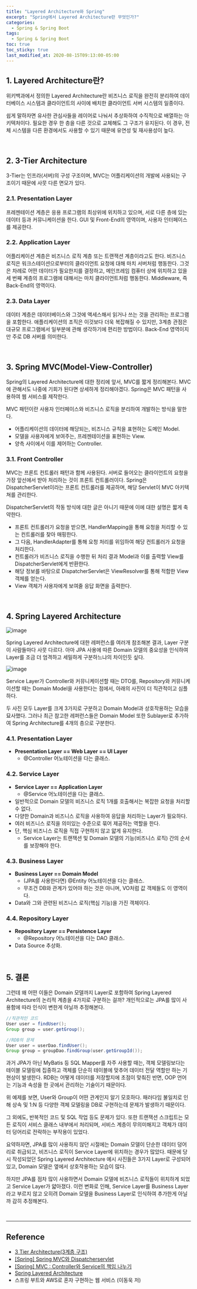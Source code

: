 ```yaml
---
title: "Layered Architecture와 Spring"
excerpt: "Spring에서 Layered Architecture란 무엇인가?"
categories:
  - Spring & Spring Boot
tags:
  - Spring & Spring Boot
toc: true
toc_sticky: true
last_modified_at: 2020-08-15T09:13:00-05:00
---
```


## 1. Layered Architecture란?

위키백과에서 정의한 Layered Architecture란 비즈니스 로직을 완전히 분리하여 데이터베이스 시스템과 클라이언트의 사이에 배치한 클라이언트 서버 시스템의 일종이다.

쉽게 말하자면 유사한 관심사들을 레이어로 나눠서 추상화하여 수직적으로 배열하는 아키텍처이다.  필요한 경우 한 층을 다른 것으로 교체해도 그 구조가 유지된다. 이 경우, 전체 시스템을 다른 환경에서도 사용할 수 있기 때문에 유연성 및 재사용성이 높다.

<br>

## 2. 3-Tier Architecture

3-Tier는 인프라(서버)의 구성 구조이며, MVC는 어플리케이션의 개발에 사용되는 구조이기 때문에 사뭇 다른 면모가 있다.

### 2.1. Presentation Layer

프레젠테이션 계층은 응용 프로그램의 최상위에 위치하고 있으며, 서로 다른 층에 있는 데이터 등과 커뮤니케이션을 한다. GUI 및 Front-End의 영역이며, 사용자 인터페이스를 제공한다.

### 2.2. Application Layer

어플리케이션 계층은 비즈니스 로직 계층 또는 트랜잭션 계층이라고도 한다. 비즈니스 로직은 워크스테이션으로부터의 클라이언트 요청에 대해 마치 서버처럼 행동한다. 그것은 차례로 어떤 데이터가 필요한지를 결정하고, 메인프레임 컴퓨터 상에 위치하고 있을 세 번째 계층의 프로그램에 대해서는 마치 클라이언트처럼 행동한다. Middleware, 즉 Back-End의 영역이다.

### 2.3. Data Layer

데이터 계층은 데이터베이스와 그것에 액세스해서 읽거나 쓰는 것을 관리하는 프로그램을 포함한다. 애플리케이션의 조직은 이것보다 더욱 복잡해질 수 있지만, 3계층 관점은 대규모 프로그램에서 일부분에 관해 생각하기에 편리한 방법이다. Back-End 영역이지만 주로 DB 서버를 의미한다.

<br>

## 3. Spring MVC(Model-View-Controller)

Spring의 Layered Architecture에 대한 정리에 앞서, MVC를 짧게 정리해본다. MVC에 관해서도 나중에 기회가 된다면 상세하게 정리해야겠다. Spring은 MVC 패턴을 사용하여 웹 서비스를 제작한다.

MVC 패턴이란 사용자 인터페이스와 비즈니스 로직을 분리하여 개발하는 방식을 말한다.
* 어플리케이션의 데이터에 해당되는, 비즈니스 규칙을 표현하는 도메인 Model.
* 모델을 사용자에게 보여주는, 프레젠테이션을 표현하는 View.
* 양측 사이에서 이를 제어하는 Controller.

### 3.1. Front Controller

MVC는 프론트 컨트롤러 패턴과 함께 사용된다. 서버로 들어오는 클라이언트의 요청을 가장 앞선에서 받아 처리하는 것이 프론트 컨트롤러이다. Spring은 DispatcherServlet이라는 프론트 컨트롤러를 제공하며, 해당 Servlet이 MVC 아키텍쳐를 관리한다.

DispatcherServlet의 작동 방식에 대한 글은 아니기 때문에 이에 대한 설명은 짧게 축약한다.
* 프론트 컨트롤러가 요청을 받으면, HandlerMapping을 통해 요청을 처리할 수 있는 컨트롤러를 찾아 매핑한다.
* 그 다음, HandlerAdapter를 통해 요청 처리를 위임하여 해당 컨트롤러가 요청을 처리한다.
* 컨트롤러가 비즈니스 로직을 수행한 뒤 처리 결과 Model과 이를 출력할 View를 DispatcherServlet에게 반환한다.
* 해당 정보를 바탕으로 DispatcherServlet은 ViewResolver를 통해 적합한 View 객체를 얻는다.
* View 객체가 사용자에게 보여줄 응답 화면을 출력한다.

<br>

## 4. Spring Layered Architecture

![image](https://user-images.githubusercontent.com/56240505/95432828-1fe26680-098a-11eb-8a90-00f4d3342fc0.png)

Spring Layered Architecture에 대한 레퍼런스를 여러개 참조해본 결과, Layer 구분이 사람들마다 사뭇 다르다. 아마 JPA 사용에 따른 Domain 모델의 중요성을 인식하여 Layer를 조금 더 엄격하고 세밀하게 구분하느냐의 차이인듯 싶다.

![image](https://user-images.githubusercontent.com/56240505/95434101-d4c95300-098b-11eb-9d03-e6d3a586ebaa.png)

Service Layer가 Controller와 커뮤니케이션할 때는 DTO를, Repository와 커뮤니케이션할 때는 Domain Model을 사용한다는 점에서, 아래의 사진이 더 직관적이고 심플하다.

두 사진 모두 Layer를 크게 3가지로 구분하고 Domain Model과 상호작용하는 모습을 묘사했다. 그러나 최근 참고한 레퍼런스들은 Domain Model 또한 Sublayer로 추가하여 Spring Architecture를 4개의 층으로 구분한다.

### 4.1. Presentation Layer

* **Presentation Layer == Web Layer == UI Layer**
  * @Controller 어노테이션을 다는 클래스.

### 4.2. Service Layer

* **Service Layer == Application Layer**
  * @Service 어노테이션을 다는 클래스.
* 일반적으로 Domain 모델의 비즈니스 로직 1개를 호출해서는 복잡한 요청을 처리할 수 없다.
* 다양한 Domain과 비즈니스 로직을 사용하여 응답을 처리하는 Layer가 필요하다.
* 여러 비즈니스 로직을 의미있는 수준으로 묶어 제공하는 역할을 한다.
* 단, 핵심 비즈니스 로직을 직접 구현하지 않고 얇게 유지한다.
  * Service Layer는 트랜잭션 및 Domain 모델의 기능(비즈니스 로직) 간의 순서를 보장해야 한다.

### 4.3. Business Layer

* **Business Layer == Domain Model**
  * (JPA를 사용한다면) @Entity 어노테이션을 다는 클래스.
  * 무조건 DB와 관계가 있어야 하는 것은 아니며, VO처럼 값 객체들도 이 영역이다.
* Data와 그와 관련된 비즈니스 로직(핵심 기능)을 가진 객체이다.

### 4.4. Repository Layer

* **Repository Layer == Persistence Layer**
  * @Repository 어노테이션을 다는 DAO 클래스.
* Data Source 추상화.

<br>

## 5. 결론

그런데 왜 어떤 이들은 Domain 모델까지 Layer로 포함하여 Spring Layered Architecture의 논리적 계층을 4가지로 구분하는 걸까? 개인적으로는 JPA를 많이 사용함에 따라 인식이 변한게 아닐까 추정해본다.

```java
//직관적인 코드
User user = findUser();
Group group = user.getGroup();

//RDB의 문제
User user = userDao.findUser();
Group group = groupDao.findGroup(user.getGroupId());
```

과거 JPA가 아닌 MyBatis 등 SQL Mapper를 자주 사용할 때는, 객체 모델링보다는 테이블 모델링에 집중하고 객체를 단순히 테이블에 맞추어 데이터 전달 역할만 하는 기현상이 발생한다. RDB는 어떻게 데이터를 저장할지에 초점이 맞춰진 반면, OOP 언어는 기능과 속성을 한 곳에서 관리하는 기술이기 때문이다.

위 예제를 보면, User와 Group이 어떤 관계인지 알기 모호하다. 패러다임 불일치로 인해 상속 및 1:N 등 다양한 객체 모델링을 DB로 구현하는데 문제가 발생하기 때문이다.

그 외에도, 반복적인 코드 및 SQL 작업 등도 문제가 있다. 또한 트랜잭션 스크립트는 모든 로직이 서비스 클래스 내부에서 처리되며, 서비스 계층이 무의미해지고 객체가 데이터 덩어리로 전락하는 부작용이 있었다.

요약하자면, JPA를 많이 사용하지 않던 시절에는 Domain 모델이 단순한 데이터 덩어리로 취급되고, 비즈니스 로직이 Service Layer에 위치하는 경우가 많았다. 때문에 당시 작성되었던 Spring Layered Architecture 예시 사진들은 3가지 Layer로 구성되어 있고, Domain 모델은 옆에서 상호작용하는 모습이 많다.

하지만 JPA를 점차 많이 사용하면서 Domain 모델에 비즈니스 로직들이 위치하게 되었고 Service Layer가 얇아졌다. 이런 변화로 인해, Service Layer를 Business Layer라고 부르지 않고 오히려 Domain 모델을 Business Layer로 인식하여 추가한게 아닐까 감히 추정해본다.

<br>

---

## Reference

* [3 Tier Architecture(3계층 구조)](http://blog.naver.com/PostView.nhn?blogId=limoremo&logNo=220073573980)
* [[Spring] Spring MVC와 Dispatcherservlet](https://gangnam-americano.tistory.com/59)
* [[Spring] MVC : Controller와 Service의 책임 나누기](https://umbum.dev/1066)
* [Spring Layered Architecture](https://yoonho-devlog.tistory.com/25)
* 스프링 부트와 AWS로 혼자 구현하는 웹 서비스 (이동욱 저)
